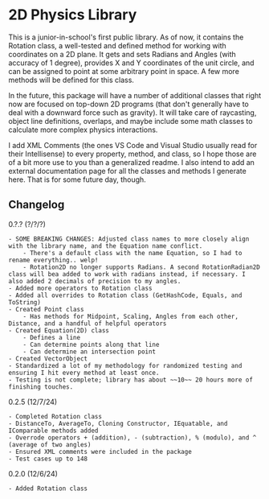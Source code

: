# 2D Physics Library

This is a junior-in-school's first public library. As of now, it contains the Rotation class, a well-tested and 
defined method for working with coordinates on a 2D plane. It gets and sets Radians and Angles (with accuracy of 1 degree), 
provides X and Y coordinates of the unit circle, and can be assigned to point at some arbitrary point in space. A few more 
methods will be defined for this class.

In the future, this package will have a number of additional classes that right now are focused on top-down 2D programs 
(that don't generally have to deal with a downward force such as gravity). It will take care of raycasting, object 
line definitions, overlaps, and maybe include some math classes to calculate more complex physics interactions. 

I add XML Comments (the ones VS Code and Visual Studio usually read for their Intellisense) to every property, method, and class, 
so I hope those are of a bit more use to you than a generalized readme. I also intend to add an external documentation page 
for all the classes and methods I generate here. That is for some future day, though. 

## Changelog

0.?.? (?/?/?)
	
	- SOME BREAKING CHANGES: Adjusted class names to more closely align with the library name, and the Equation name conflict. 
		- There's a default class with the name Equation, so I had to rename everything.. welp!
		- Rotation2D no longer supports Radians. A second RotationRadian2D class will bea added to work with radians instead, if necessary. I also added 2 decimals of precision to my angles.  
	- Added more operators to Rotation class
	- Added all overrides to Rotation class (GetHashCode, Equals, and ToString)
	- Created Point class
		- Has methods for Midpoint, Scaling, Angles from each other, Distance, and a handful of helpful operators
	- Created Equation(2D) class
		- Defines a line
		- Can determine points along that line
		- Can determine an intersection point
	- Created VectorObject
	- Standardized a lot of my methodology for randomized testing and ensuring I hit every method at least once. 
	- Testing is not complete; library has about ~~10~~ 20 hours more of finishing touches. 

0.2.5 (12/7/24) 

	- Completed Rotation class
	- DistanceTo, AverageTo, Cloning Constructor, IEquatable, and IComparable methods added
	- Overrode operators + (addition), - (subtraction), % (modulo), and ^ (average of two angles)
	- Ensured XML comments were included in the package
	- Test cases up to 148

0.2.0 (12/6/24) 

	- Added Rotation class